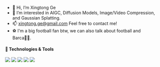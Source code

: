 - 👋 Hi, I’m Xingtong Ge
- 👀 I’m interested in AIGC, Diffusion Models, Image/Video Compression, and Gaussian Splatting.
- 📫 xingtong.ge@gmail.com Feel free to contact me!
- :soccer: I'm a big football fan btw, we can also talk about football and Barca:red_circle::large_blue_circle:.

<!---
XingtongGe/XingtongGe is a ✨ special ✨ repository because its `README.md` (this file) appears on your GitHub profile.
You can click the Preview link to take a look at your changes.
--->



#### 🔧 Technologies & Tools
![](https://img.shields.io/badge/Code-C++-informational?style=flat&logo=c++&logoColor=white&color=blue)
![](https://img.shields.io/badge/Code-Python-informational?style=flat&logo=python&logoColor=white&color=blue)
![](https://img.shields.io/badge/DL-PyTorch-informational?style=flat&logo=gnu-bash&logoColor=white&color=blue)
![](https://img.shields.io/badge/AI-CV-informational?style=flat&logo=gnu-bash&logoColor=white&color=blue)
![](https://img.shields.io/badge/OS-Linux-informational?style=flat&logo=linux&logoColor=white&color=blue)
